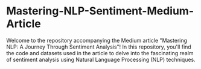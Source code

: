 # Mastering-NLP-Sentiment-Medium-Article
Welcome to the repository accompanying the Medium article "Mastering NLP: A Journey Through Sentiment Analysis"! In this repository, you'll find the code and datasets used in the article to delve into the fascinating realm of sentiment analysis using Natural Language Processing (NLP) techniques.
